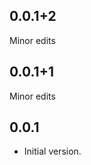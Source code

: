 <!-- PacketSerial -->

## 0.0.1+2

Minor edits

## 0.0.1+1

Minor edits

## 0.0.1

* Initial version.